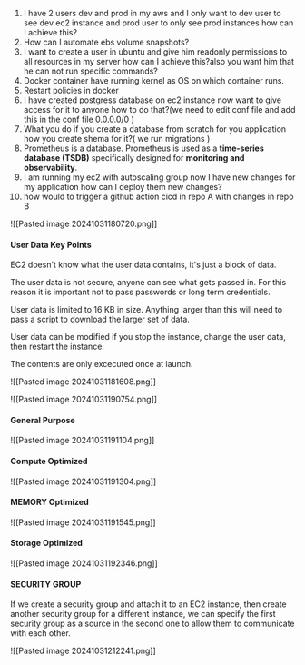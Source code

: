
1. I have 2 users dev and prod in my aws and I only want to dev user to see dev ec2 instance and prod user to only see prod instances how can I achieve this?
2. How can I automate ebs volume snapshots?
3. I want to create a user in ubuntu and give him readonly permissions to all resources in my server how can I achieve this?also you want him that he can not run specific commands?
4. Docker container have running kernel as OS on which container runs.
5. Restart policies in docker
6. I have created postgress database on ec2 instance now want to give access for it to anyone how to do that?(we need to edit conf file and add this in the conf file 0.0.0.0/0 )
7. What you do if you create a database from scratch for you application how you create shema for it?( we run migrations )
8. Prometheus is a database. Prometheus is used as a **time-series database (TSDB)** specifically designed for **monitoring and observability**.
9. I am running my ec2 with autoscaling group now I have new changes for my application how can I deploy them new changes?
10. how would to trigger a github action cicd in repo A with changes in repo B


![[Pasted image 20241031180720.png]]

#### User Data Key Points


EC2 doesn't know what the user data contains, it's just a block of data.

The user data is not secure, anyone can see what gets passed in. For this reason it is important not to pass passwords or long term credentials.

User data is limited to 16 KB in size. Anything larger than this will need to pass a script to download the larger set of data.

User data can be modified if you stop the instance, change the user data, then restart the instance.

The contents are only excecuted once at launch.

![[Pasted image 20241031181608.png]]



![[Pasted image 20241031190754.png]]


#### General Purpose

![[Pasted image 20241031191104.png]]


#### Compute Optimized

![[Pasted image 20241031191304.png]]


#### MEMORY Optimized

![[Pasted image 20241031191545.png]]


#### Storage Optimized

![[Pasted image 20241031192346.png]]




#### SECURITY GROUP

If we create a security group and attach it to an EC2 instance, then create another security group for a different instance, we can specify the first security group as a source in the second one to allow them to communicate with each other.



![[Pasted image 20241031212241.png]]



